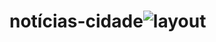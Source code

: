 # notícias-cidade![layout](https://user-images.githubusercontent.com/39106898/132934777-bb3ce8bf-5a86-4ea0-9ba8-2640538aa12a.jpeg)

